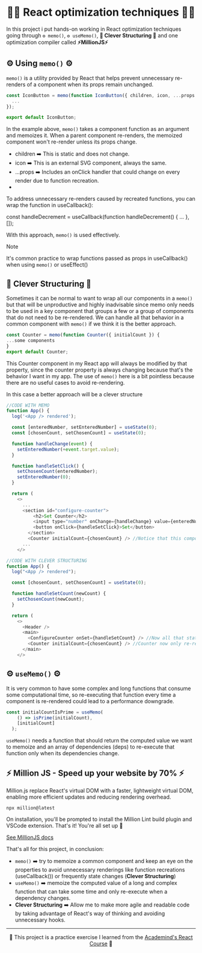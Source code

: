 <h1 align="center">🧙‍♂️ React optimization techniques 🧙‍♂️</h1> 
In this project i put hands-on working in React optimization techniques going through <code>⚙️ memo()</code>, <code>⚙️ useMemo()</code>, <strong>🧩️ Clever Structuring 🧩️</strong> and one optimization compiler called <strong>⚡️MillionJS⚡️</strong>

## ⚙️ Using <code>memo()</code> ⚙️
<code>memo()</code> is a utility provided by React that helps prevent unnecessary re-renders of a component when its props remain unchanged.
```javascript
const IconButton = memo(function IconButton({ children, icon, ...props }) {
  ...
});

export default IconButton;
```

In the example above, <code>memo()</code> takes a component function as an argument and memoizes it. When a parent component re-renders, the memoized component won't re-render unless its props change.
- children ➡️ This is static and does not change.
- icon ➡️ This is an external SVG component, always the same.
- ...props ➡️ Includes an onClick handler that could change on every render due to function recreation.
- 
To address unnecessary re-renders caused by recreated functions, you can wrap the function in useCallback():

  const handleDecrement = useCallback(function handleDecrement() {
    ...
  }, []);

With this approach, <code>memo()</code> is used effectively.

> [!NOTE]
> It's common practice to wrap functions passed as props in useCallback() when using <code>memo()</code> or useEffect()

## 🧩️ <strong>Clever Structuring</strong> 🧩️
Sometimes it can be normal to want to wrap all our components in a <code>memo()</code> but that will be unproductive and highly inadvisable since memo only needs to be used in a key component that groups a few or a group of components that do not need to be re-rendered. We can handle all that behavior in a common component with <code>memo()</code> if we think it is the better approach.
```javascript
const Counter = memo(function Counter({ initialCount }) {
...some components
}
export default Counter;
```
This Counter component in my React app will always be modified by that property, since the counter property is always changing because that's the behavior I want in my app.
The use of <code>memo()</code> here is a bit pointless because there are no useful cases to avoid re-rendering.

In this case a better approach will be a clever structure

```javascript
//CODE WITH MEMO
function App() {
  log('<App /> rendered');

  const [enteredNumber, setEnteredNumber] = useState(0);
  const [chosenCount, setChosenCount] = useState(0);

  function handleChange(event) {
    setEnteredNumber(+event.target.value);
  }

  function handleSetClick() {
    setChosenCount(enteredNumber);
    setEnteredNumber(0);
  }

  return (
    <>
      ...
      <section id="configure-counter">
          <h2>Set Counter</h2>
          <input type="number" onChange={handleChange} value={enteredNumber} />
          <button onClick={handleSetClick}>Set</button>
        </section>
        <Counter initialCount={chosenCount} /> //Notice that this component is being re-rendered caused that chosenCount prop is changing frequently caused by some state
      ...
    </>
```
```javascript
//CODE WITH CLEVER STRUCTURING
function App() {
  log("<App /> rendered");

  const [chosenCount, setChosenCount] = useState(0);

  function handleSetCount(newCount) {
    setChosenCount(newCount);
  }

  return (
    <>
      <Header />
      <main>
        <ConfigureCounter onSet={handleSetCount} /> //Now all that state behaviour are in a separate component.
        <Counter initialCount={chosenCount} /> //Counter now only re-renders when its props actually change.
      </main>
    </>
```

## ⚙️ <code>useMemo()</code> ⚙️ 
It is very common to have some complex and long functions that consume some computational time, so re-executing that function every time a component is re-rendered could lead to a performance downgrade.
```javascript
const initialCountIsPrime = useMemo(
    () => isPrime(initialCount),
    [initialCount]
  );
```
<code>useMemo()</code> needs a function that should return the computed value we want to memoize and an array of dependencies (deps) to re-execute that function only when its dependencies change.

## ⚡️ Million JS - Speed up your website by 70% ⚡️
Million.js replace React's virtual DOM with a faster, lightweight virtual DOM, enabling more efficient updates and reducing rendering overhead.

<code>npx million@latest</code>

On installation, you'll be prompted to install the Million Lint build plugin and VSCode extension.
That's it! You're all set up 🎉

[See MillionJS docs](https://million.dev/docs)


That's all for this project, in conclusion:
- <code>memo()</code> ➡️ try to memoize a common component and keep an eye on the properties to avoid unnecessary renderings like function recreations (useCallback()) or frequently state changes (<strong>Clever Structuring</strong>)
- <code>useMemo()</code> ➡️ memoize the computed value of a long and complex function that can take some time and only re-execute when a dependency changes.
- <strong>Clever Structuring</strong> ➡️ Allow me to make more agile and readable code by taking advantage of React's way of thinking and avoiding unnecessary hooks.

---
<p align="center">🐸 This project is a practice exercise I learned from the <a href='https://www.udemy.com/course/react-the-complete-guide-incl-redux/?couponCode=ST7MT110524'>Academind's React Course</a> 🐸</p>
